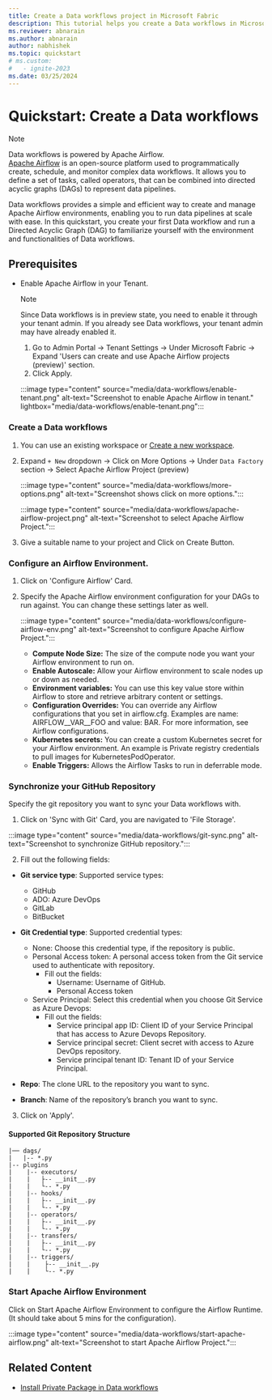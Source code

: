 ```yaml
---
title: Create a Data workflows project in Microsoft Fabric
description: This tutorial helps you create a Data workflows in Microsoft Fabric.
ms.reviewer: abnarain
ms.author: abnarain
author: nabhishek
ms.topic: quickstart
# ms.custom:
#   - ignite-2023
ms.date: 03/25/2024
---
```


# Quickstart: Create a Data workflows

> [!NOTE]
> Data workflows is powered by Apache Airflow. </br> [Apache Airflow](https://airflow.apache.org/) is an open-source platform used to programmatically create, schedule, and monitor complex data workflows. It allows you to define a set of tasks, called operators, that can be combined into directed acyclic graphs (DAGs) to represent data pipelines.

Data workflows provides a simple and efficient way to create and manage Apache Airflow environments, enabling you to run data pipelines at scale with ease. In this quickstart, you create your first Data workflow and run a Directed Acyclic Graph (DAG) to familiarize yourself with the environment and functionalities of Data workflows.

## Prerequisites
* Enable Apache Airflow in your Tenant.
   > [!NOTE]
   > Since Data workflows is in preview state, you need to enable it through your tenant admin. If you already see Data workflows, your tenant admin may have already enabled it.

   1. Go to Admin Portal -> Tenant Settings -> Under Microsoft Fabric -> Expand 'Users can create and use Apache Airflow projects (preview)' section.
   2. Click Apply.

   :::image type="content" source="media/data-workflows/enable-tenant.png" alt-text="Screenshot to enable Apache Airflow in tenant." lightbox="media/data-workflows/enable-tenant.png":::

### Create a Data workflows

1. You can use an existing workspace or [Create a new workspace](../get-started/create-workspaces.md).
2. Expand `+ New` dropdown -> Click on More Options -> Under `Data Factory` section -> Select Apache Airflow Project (preview)

   :::image type="content" source="media/data-workflows/more-options.png" alt-text="Screenshot shows click on more options.":::

   :::image type="content" source="media/data-workflows/apache-airflow-project.png" alt-text="Screenshot to select Apache Airflow Project.":::

3. Give a suitable name to your project and Click on Create Button.

### Configure an Airflow Environment.

1. Click on 'Configure Airflow' Card.
2. Specify the Apache Airflow environment configuration for your DAGs to run against. You can change these settings later as well.

   :::image type="content" source="media/data-workflows/configure-airflow-env.png" alt-text="Screenshot to configure Apache Airflow Project.":::

   * <strong>Compute Node Size:</strong> The size of the compute node you want your Airflow environment to run on.
   * <strong>Enable Autoscale:</strong> Allow your Airflow environment to scale nodes up or down as needed.
   * <strong>Environment variables:</strong> You can use this key value store within Airflow to store and retrieve arbitrary content or settings.
   * <strong>Configuration Overrides:</strong> You can override any Airflow configurations that you set in airflow.cfg. Examples are name: AIRFLOW__VAR__FOO and value: BAR. For more information, see Airflow configurations.
   * <strong>Kubernetes secrets:</strong> You can create a custom Kubernetes secret for your Airflow environment. An example is Private registry credentials to pull images for KubernetesPodOperator.
   * <strong>Enable Triggers:</strong> Allows the Airflow Tasks to run in deferrable mode.


### Synchronize your GitHub Repository

Specify the git repository you want to sync your Data workflows with.

1. Click on 'Sync with Git' Card, you are navigated to 'File Storage'.

:::image type="content" source="media/data-workflows/git-sync.png" alt-text="Screenshot to synchronize GitHub repository.":::

2. Fill out the following fields:

* <strong>Git service type</strong>: Supported service types:
    * GitHub
    * ADO: Azure DevOps
    * GitLab
    * BitBucket

* <strong>Git Credential type</strong>: Supported credential types:
    * None: Choose this credential type, if the repository is public.
    * Personal Access token: A personal access token from the Git service used to authenticate with repository.
      * Fill out the fields:
         * Username: Username of GitHub.
         * Personal Access token
    * Service Principal: Select this credential when you choose Git Service as Azure Devops:
        * Fill out the fields:
            * Service principal app ID: Client ID of your Service Principal that has access to Azure Devops Repository.
            * Service principal secret: Client secret with access to Azure DevOps repository.
            * Service principal tenant ID: Tenant ID of your Service Principal.

* <strong>Repo</strong>: The clone URL to the repository you want to sync.
* <strong>Branch</strong>: Name of the repository’s branch you want to sync.

3. Click on 'Apply'.

#### Supported Git Repository Structure

```
|── dags/
|   |-- *.py
|-- plugins
|    |-- executors/
|    |   ├-- __init__.py
|    |   └-- *.py
|    |-- hooks/
|    |   ├-- __init__.py
|    |   └-- *.py
|    |-- operators/
|    |   ├-- __init__.py
|    |   └-- *.py
|    |-- transfers/
|    |   ├-- __init__.py
|    |   └-- *.py
|    |-- triggers/
|    |    ├-- __init__.py
|    |    └-- *.py
```

### Start Apache Airflow Environment

Click on Start Apache Airflow Environment to configure the Airflow Runtime. (It should take about 5 mins for the configuration).

:::image type="content" source="media/data-workflows/start-apache-airflow.png" alt-text="Screenshot to start Apache Airflow Project.":::

## Related Content

* [Install Private Package in Data workflows](data-workflows-install-private-package.md)

